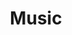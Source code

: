 ---
title: "Music"
layout: netlogs
description: "This page is a list of all my netlogs/posts/whatever-you-want-to-call-them. Pretty cool, huh?"
---